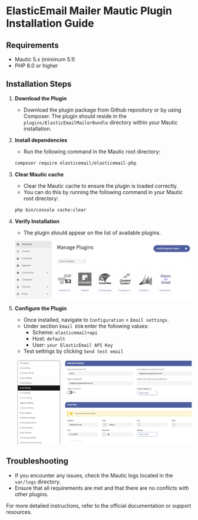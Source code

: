 # ElasticEmail Mailer Mautic Plugin Installation Guide

## Requirements
- Mautic 5.x (minimum 5.1)
- PHP 8.0 or higher

## Installation Steps

1. **Download the Plugin**
    - Download the plugin package from Github repository or by using Composer. The plugin should reside in the `plugins/ElasticEmailMailerBundle` directory within your Mautic installation.

2. **Install dependencies**
    - Run the following command in the Mautic root directory:
    ```sh
    composer require elasticemail/elasticemail-php
    ```

3. **Clear Mautic cache**
    - Clear the Mautic cache to ensure the plugin is loaded correctly.
    - You can do this by running the following command in your Mautic root directory:
     ```sh
     php bin/console cache:clear
     ```

4. **Verify Installation**
    - The plugin should appear on the list of available plugins.

    ![Mautic Plugins page](elasticemail-mailer-bundle-plugins.png)

5. **Configure the Plugin**
    - Once installed, navigate to `Configuration` > `Email settings`.
    - Under section `Email DSN` enter the following values:
        - Scheme: `elasticemail+api`
        - Host: `default`
        - User: `your ElasticEmail API Key`
    - Test settings by clicking `Send test email`

    ![Mautic Email configuration page](elasticemail-mailer-bundle-config.png)

## Troubleshooting
- If you encounter any issues, check the Mautic logs located in the `var/logs` directory.
- Ensure that all requirements are met and that there are no conflicts with other plugins.

For more detailed instructions, refer to the official documentation or support resources.